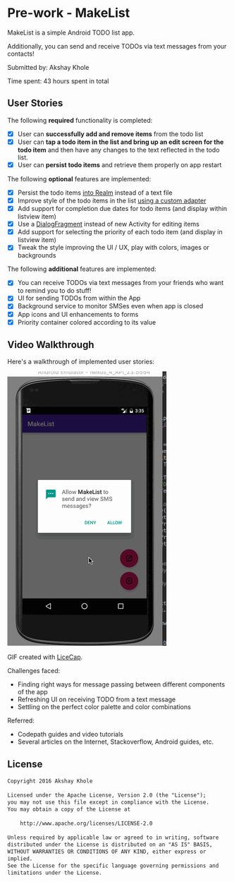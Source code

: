# Pre-work - MakeList

MakeList is a simple Android TODO list app.

Additionally, you can send and receive TODOs via text messages from your contacts!

Submitted by: Akshay Khole

Time spent: 43 hours spent in total

## User Stories

The following **required** functionality is completed:

* [x] User can **successfully add and remove items** from the todo list
* [x] User can **tap a todo item in the list and bring up an edit screen for the todo item** and
then have any changes to the text reflected in the todo list.
* [x] User can **persist todo items** and retrieve them properly on app restart

The following **optional** features are implemented:

* [x] Persist the todo items [into Realm](https://realm.io/docs/java/latest/) instead of a text file
* [x] Improve style of the todo items in the list [using a custom adapter](http://guides.codepath.com/android/Using-an-ArrayAdapter-with-ListView)
* [x] Add support for completion due dates for todo items (and display within listview item)
* [x] Use a [DialogFragment](http://guides.codepath.com/android/Using-DialogFragment) instead of
      new Activity for editing items
* [x] Add support for selecting the priority of each todo item (and display in listview item)
* [x] Tweak the style improving the UI / UX, play with colors, images or backgrounds

The following **additional** features are implemented:

* [x] You can receive TODOs via text messages from your friends who want to remind you to do stuff!
* [x] UI for sending TODOs from within the App
* [x] Background service to monitor SMSes even when app is closed
* [x] App icons and UI enhancements to forms
* [x] Priority container colored according to its value

## Video Walkthrough

Here's a walkthrough of implemented user stories:

![alt tag](https://raw.githubusercontent.com/akshaykhole/MakeList/master/codepath_demo_v14.gif)

GIF created with [LiceCap](http://www.cockos.com/licecap/).

Challenges faced:

 * Finding right ways for message passing between different components of the app
 * Refreshing UI on receiving TODO from a text message
 * Settling on the perfect color palette and color combinations

Referred:

* Codepath guides and video tutorials
* Several articles on the Internet, Stackoverflow, Android guides, etc.

## License

    Copyright 2016 Akshay Khole

    Licensed under the Apache License, Version 2.0 (the "License");
    you may not use this file except in compliance with the License.
    You may obtain a copy of the License at

        http://www.apache.org/licenses/LICENSE-2.0

    Unless required by applicable law or agreed to in writing, software
    distributed under the License is distributed on an "AS IS" BASIS,
    WITHOUT WARRANTIES OR CONDITIONS OF ANY KIND, either express or implied.
    See the License for the specific language governing permissions and
    limitations under the License.

